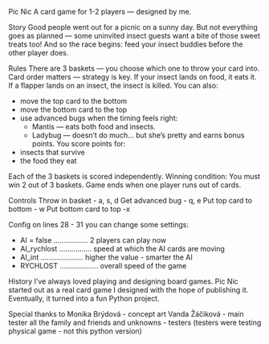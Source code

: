 Pic Nic
A card game for 1-2 players — designed by me.


Story
Good people went out for a picnic on a sunny day.
But not everything goes as planned — some uninvited insect guests want a bite of those sweet treats too!
And so the race begins: feed your insect buddies before the other player does.


Rules
There are 3 baskets — you choose which one to throw your card into.
Card order matters — strategy is key.
If your insect lands on food, it eats it.
If a flapper lands on an insect, the insect is killed.
You can also:
  - move the top card to the bottom
  - move the bottom card to the top
  - use advanced bugs when the timing feels right:
      - Mantis — eats both food and insects.
      - Ladybug — doesn’t do much... but she’s pretty and earns bonus points.
You score points for:
  - insects that survive
  - the food they eat
    
Each of the 3 baskets is scored independently.
Winning condition: You must win 2 out of 3 baskets.
Game ends when one player runs out of cards.


Controls
Throw in basket - a, s, d
Get advanced bug - q, e
Put top card to bottom - w
Put bottom card to top -x


Config
on lines 28 - 31 you can change some settings:
- AI = false ................. 2 players can play now
- AI_rychlost ................ speed at which the AI cards are moving
- AI_int ..................... higher the value - smarter the AI
- RYCHLOST ................... overall speed of the game 


History
I’ve always loved playing and designing board games.
Pic Nic started out as a real card game I designed with the hope of publishing it.
Eventually, it turned into a fun Python project.


Special thanks to
Monika Brýdová - concept art
Vanda Žáčiková - main tester
all the family and friends and unknowns - testers
(testers were testing physical game - not this python version)


